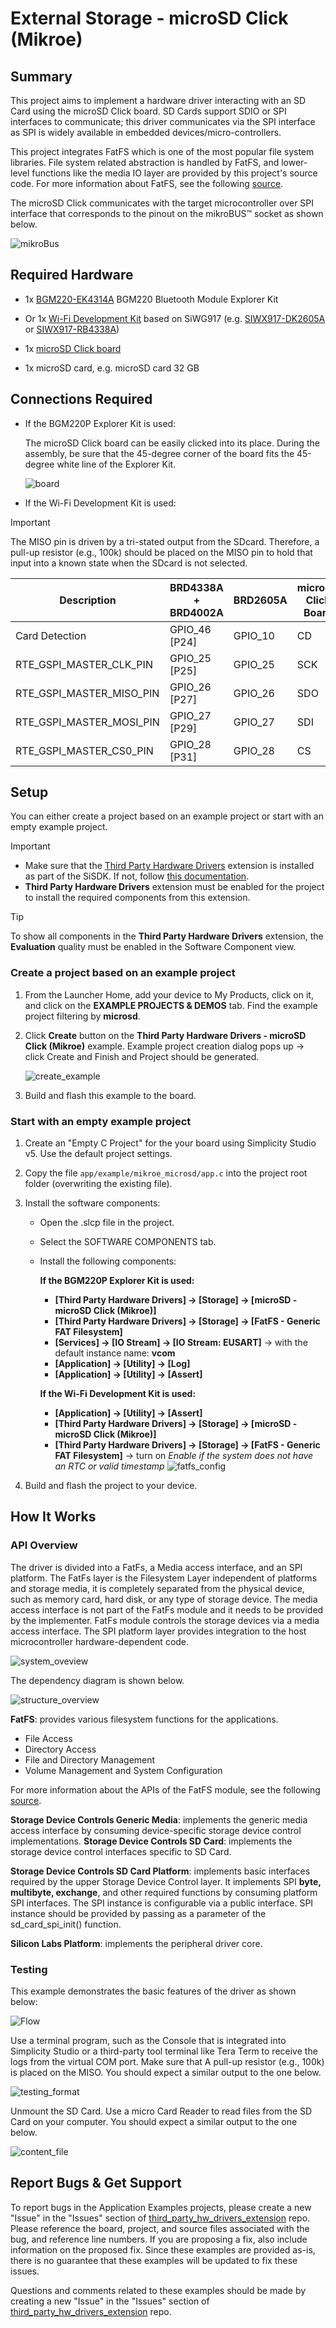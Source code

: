 # External Storage - microSD Click (Mikroe) #

## Summary ##

This project aims to implement a hardware driver interacting with an SD Card using the microSD Click board. SD Cards support SDIO or SPI interfaces to communicate; this driver communicates via the SPI interface as SPI is widely available in embedded devices/micro-controllers.

This project integrates FatFS which is one of the most popular file system libraries. File system related abstraction is handled by FatFS, and lower-level functions like the media IO layer are provided by this project's source code. For more information about FatFS, see the following [source](http://elm-chan.org/fsw/ff/doc/appnote.html).

The microSD Click communicates with the target microcontroller over SPI interface that corresponds to the pinout on the mikroBUS™ socket as shown below.

![mikroBus](image/mikrobus.png)

## Required Hardware ##

- 1x [BGM220-EK4314A](https://www.silabs.com/development-tools/wireless/bluetooth/bgm220-explorer-kit) BGM220 Bluetooth Module Explorer Kit

- Or 1x [Wi-Fi Development Kit](https://www.silabs.com/development-tools/wireless/wi-fi) based on SiWG917 (e.g. [SIWX917-DK2605A](https://www.silabs.com/development-tools/wireless/wi-fi/siwx917-dk2605a-wifi-6-bluetooth-le-soc-dev-kit) or [SIWX917-RB4338A](https://www.silabs.com/development-tools/wireless/wi-fi/siwx917-rb4338a-wifi-6-bluetooth-le-soc-radio-board))

- 1x [microSD Click board](https://www.mikroe.com/microsd-click)

- 1x microSD card, e.g. microSD card 32 GB

## Connections Required ##

- If the BGM220P Explorer Kit is used:

  The microSD Click board can be easily clicked into its place. During the assembly, be sure that the 45-degree corner of the board fits the 45-degree white line of the Explorer Kit.

  ![board](image/board.png)

- If the Wi-Fi Development Kit is used:

> [!IMPORTANT]
> The MISO pin is driven by a tri-stated output from the SDcard. Therefore, a pull-up resistor (e.g., 100k) should be placed on the MISO pin to hold that input into a known state when the SDcard is not selected.

  | Description  | BRD4338A + BRD4002A | BRD2605A     | microSD Click Board |
  | -------------| ------------- | ------------------ | ------------------- |
  | Card Detection           | GPIO_46 [P24] | GPIO_10        | CD                  |
  | RTE_GSPI_MASTER_CLK_PIN  | GPIO_25 [P25] | GPIO_25        | SCK                 |
  | RTE_GSPI_MASTER_MISO_PIN | GPIO_26 [P27] | GPIO_26        | SDO                 |
  | RTE_GSPI_MASTER_MOSI_PIN | GPIO_27 [P29] | GPIO_27        | SDI                 |
  | RTE_GSPI_MASTER_CS0_PIN  | GPIO_28 [P31] | GPIO_28        | CS                  |

## Setup ##

You can either create a project based on an example project or start with an empty example project.

> [!IMPORTANT]
> - Make sure that the [Third Party Hardware Drivers](https://github.com/SiliconLabsSoftware/third_party_hw_drivers_extension) extension is installed as part of the SiSDK. If not, follow [this documentation](https://github.com/SiliconLabsSoftware/third_party_hw_drivers_extension/blob/master/README.md#how-to-add-to-simplicity-studio-ide).
> - **Third Party Hardware Drivers** extension must be enabled for the project to install the required components from this extension.

> [!TIP]
> To show all components in the **Third Party Hardware Drivers** extension, the **Evaluation** quality must be enabled in the Software Component view.

### Create a project based on an example project ###

1. From the Launcher Home, add your device to My Products, click on it, and click on the **EXAMPLE PROJECTS & DEMOS** tab. Find the example project filtering by **microsd**.

2. Click **Create** button on the **Third Party Hardware Drivers - microSD Click (Mikroe)** example. Example project creation dialog pops up -> click Create and Finish and Project should be generated.

   ![create_example](image/create_example.png)

3. Build and flash this example to the board.

### Start with an empty example project ###

1. Create an "Empty C Project" for the your board using Simplicity Studio v5. Use the default project settings.

2. Copy the file `app/example/mikroe_microsd/app.c` into the project root folder (overwriting the existing file).

3. Install the software components:

    - Open the .slcp file in the project.
    - Select the SOFTWARE COMPONENTS tab.
    - Install the following components:

        **If the BGM220P Explorer Kit is used:**

        - **[Third Party Hardware Drivers] → [Storage] → [microSD - microSD Click (Mikroe)]**
        - **[Third Party Hardware Drivers] → [Storage] → [FatFS - Generic FAT Filesystem]**
        - **[Services] → [IO Stream] → [IO Stream: EUSART]** → with the default instance name: **vcom**
        - **[Application] → [Utility] → [Log]**
        - **[Application] → [Utility] → [Assert]**

        **If the Wi-Fi Development Kit is used:**
        - **[Application] → [Utility] → [Assert]**
        - **[Third Party Hardware Drivers] → [Storage] → [microSD - microSD Click (Mikroe)]**
        - **[Third Party Hardware Drivers] → [Storage] → [FatFS - Generic FAT Filesystem]** -> turn on *Enable if the system does not have an RTC or valid timestamp*
        ![fatfs_config](image/fatfs_config.png)

4. Build and flash the project to your device.

## How It Works ##

### API Overview ###

The driver is divided into a FatFs, a Media access interface, and an SPI platform. The FatFs layer is the Filesystem Layer independent of platforms and storage media, it is completely separated from the physical device, such as memory card, hard disk, or any type of storage device. The media access interface is not part of the FatFs module and it needs to be provided by the implementer. FatFs module controls the storage devices via a media access interface. The SPI platform layer provides integration to the host microcontroller hardware-dependent code.

![system_oveview](image/system_overview.png)

The dependency diagram is shown below.

![structure_overview](image/structure_overview.png)

**FatFS**: provides various filesystem functions for the applications.

- File Access
- Directory Access
- File and Directory Management
- Volume Management and System Configuration

For more information about the APIs of the FatFS module, see the following [source](http://elm-chan.org/fsw/ff/00index_e.html).

**Storage Device Controls Generic Media**: implements the generic media access interface by consuming device-specific storage device control implementations.
**Storage Device Controls SD Card**: implements the storage device control interfaces specific to SD Card.

**Storage Device Controls SD Card Platform**: implements basic interfaces required by the upper Storage Device Control layer. It implements SPI **byte, multibyte, exchange**, and other required functions by consuming platform SPI interfaces. The SPI instance is configurable via a public interface. SPI instance should be provided by passing as a parameter of the sd_card_spi_init() function.

**Silicon Labs Platform**: implements the peripheral driver core.

### Testing ###

This example demonstrates the basic features of the driver as shown below:

![Flow](image/workflow.png)

Use a terminal program, such as the Console that is integrated into Simplicity Studio or a third-party tool terminal like Tera Term to receive the logs from the virtual COM port. Make sure that A pull-up resistor (e.g., 100k) is placed on the MISO. You should expect a similar output to the one below.

![testing_format](image/testing.png)

Unmount the SD Card. Use a micro Card Reader to read files from the SD Card on your computer. You should expect a similar output to the one below.

![content_file](image/content_file.png)

## Report Bugs & Get Support ##

To report bugs in the Application Examples projects, please create a new "Issue" in the "Issues" section of [third_party_hw_drivers_extension](https://github.com/SiliconLabsSoftware/third_party_hw_drivers_extension) repo. Please reference the board, project, and source files associated with the bug, and reference line numbers. If you are proposing a fix, also include information on the proposed fix. Since these examples are provided as-is, there is no guarantee that these examples will be updated to fix these issues.

Questions and comments related to these examples should be made by creating a new "Issue" in the "Issues" section of [third_party_hw_drivers_extension](https://github.com/SiliconLabsSoftware/third_party_hw_drivers_extension) repo.
